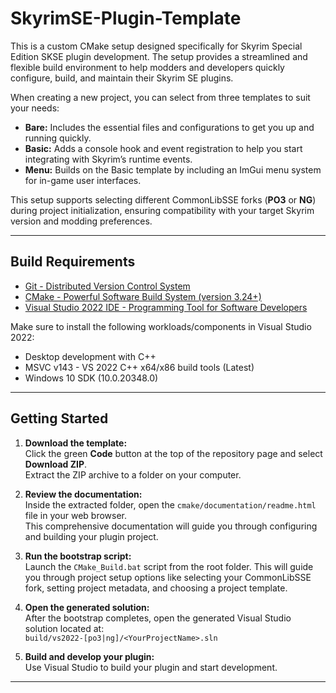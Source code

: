 # SkyrimSE-Plugin-Template

This is a custom CMake setup designed specifically for Skyrim Special Edition SKSE plugin development. The setup provides a streamlined and flexible build environment to help modders and developers quickly configure, build, and maintain their Skyrim SE plugins.

When creating a new project, you can select from three templates to suit your needs:

- **Bare:** Includes the essential files and configurations to get you up and running quickly.
- **Basic:** Adds a console hook and event registration to help you start integrating with Skyrim’s runtime events.
- **Menu:** Builds on the Basic template by including an ImGui menu system for in-game user interfaces.

This setup supports selecting different CommonLibSSE forks (**PO3** or **NG**) during project initialization, ensuring compatibility with your target Skyrim version and modding preferences.

---

## Build Requirements
- [Git - Distributed Version Control System](https://git-scm.com/downloads/win)
- [CMake - Powerful Software Build System (version 3.24+)](https://cmake.org/download/)
- [Visual Studio 2022 IDE - Programming Tool for Software Developers](https://visualstudio.microsoft.com/vs/)

Make sure to install the following workloads/components in Visual Studio 2022:
- Desktop development with C++
- MSVC v143 - VS 2022 C++ x64/x86 build tools (Latest)
- Windows 10 SDK (10.0.20348.0)

---

## Getting Started

1. **Download the template:**  
   Click the green **Code** button at the top of the repository page and select **Download ZIP**.  
   Extract the ZIP archive to a folder on your computer.

2. **Review the documentation:**  
   Inside the extracted folder, open the `cmake/documentation/readme.html` file in your web browser.  
   This comprehensive documentation will guide you through configuring and building your plugin project.

3. **Run the bootstrap script:**  
   Launch the `CMake_Build.bat` script from the root folder. This will guide you through project setup options like selecting your CommonLibSSE fork, setting project metadata, and choosing a project template.

4. **Open the generated solution:**  
   After the bootstrap completes, open the generated Visual Studio solution located at:  
   `build/vs2022-[po3|ng]/<YourProjectName>.sln`

5. **Build and develop your plugin:**  
   Use Visual Studio to build your plugin and start development.

---